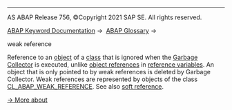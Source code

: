   

* * *

AS ABAP Release 756, ©Copyright 2021 SAP SE. All rights reserved.

[ABAP Keyword Documentation](javascript:call_link\('abenabap.htm'\)) →  [ABAP Glossary](javascript:call_link\('abenabap_glossary.htm'\)) → 

weak reference

Reference to an [object](javascript:call_link\('abenobject_glosry.htm'\) "Glossary Entry") of a [class](javascript:call_link\('abenclass_glosry.htm'\) "Glossary Entry") that is ignored when the [Garbage Collector](javascript:call_link\('abengarbage_collector_glosry.htm'\) "Glossary Entry") is executed, unlike [object references](javascript:call_link\('abenobject_reference_glosry.htm'\) "Glossary Entry") in [reference variables](javascript:call_link\('abenreference_variable_glosry.htm'\) "Glossary Entry"). An object that is only pointed to by weak references is deleted by Garbage Collector. Weak references are represented by objects of the class [CL\_ABAP\_WEAK\_REFERENCE](javascript:call_link\('abencl_abap_weak_reference.htm'\)). See also [soft reference](javascript:call_link\('abensoft_reference_glosry.htm'\) "Glossary Entry").

[→ More about](javascript:call_link\('abencl_abap_weak_reference.htm'\))